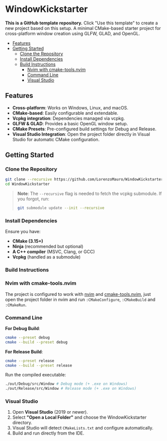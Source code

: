 # WindowKickstarter
**This is a GitHub template repository.** Click "Use this template" to create a new project based on this setup.
A minimal CMake-based starter project for cross-platform window creation using GLFW, GLAD, and OpenGL.  

- [Features](#features)
- [Getting Started](#getting-started)
  - [Clone the Repository](#clone-the-repository)
  - [Install Dependencies](#install-dependencies)
  - [Build Instructions](#build-instructions)
    - [Nvim with cmake-tools.nvim](#nvim-with-cmake-toolsnvim)
    - [Command Line](#command-line)
    - [Visual Studio](#visual-studio-integration)

## Features
- **Cross-platform**: Works on Windows, Linux, and macOS.
- **CMake-based**: Easily configurable and extendable.
- **Vcpkg integration**: Dependencies managed via vcpkg.
- **GLFW & GLAD**: Provides a basic OpenGL window setup.
- **CMake Presets**: Pre-configured build settings for Debug and Release.
- **Visual Studio Integration**: Open the project folder directly in Visual Studio for automatic CMake configuration.

## Getting Started

### Clone the Repository
```bash
git clone --recursive https://github.com/LorenzoMauro/WindowKickstarter.git
cd WindowKickstarter
```
> **Note**: The `--recursive` flag is needed to fetch the vcpkg submodule. If you forgot, run:
> ```bash
> git submodule update --init --recursive
> ```

### Install Dependencies
Ensure you have:
- **CMake (3.15+)**
- **Ninja** (recommended but optional)
- **A C++ compiler** (MSVC, Clang, or GCC)
- **Vcpkg** (handled as a submodule)

### Build Instructions

### Nvim with cmake-tools.nvim
The project is configured to work with [nvim](https://neovim.io/) and [cmake-tools.nvim](https://github.com/Civitasv/cmake-tools.nvim), just open the project folder in nvim and run `:CMakeConfigure`, `:CMakeBuild` and `:CMakeRun`.

### Command Line

**For Debug Build**:
```bash
cmake --preset debug
cmake --build --preset debug
```

**For Release Build**:
```bash
cmake --preset release
cmake --build --preset release
```

Run the compiled executable:
```bash
./out/Debug/src/Window # Debug mode (+ .exe on Windows)
./out/Release/src/Window # Release mode (+ .exe on Windows)
```
### Visual Studio
1. Open **Visual Studio** (2019 or newer).
2. Select **"Open a Local Folder"** and choose the WindowKickstarter directory.
3. Visual Studio will detect `CMakeLists.txt` and configure automatically.
4. Build and run directly from the IDE.
